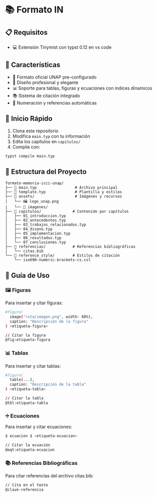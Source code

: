 # 📚 Formato IN


## 📋 Requisitos

- 💻 Extensión Tinymist con typst 0.12 en vs code

## 🌟 Características

- 📝 Formato oficial UNAP pre-configurado
- 🎨 Diseño profesional y elegante
- 📊 Soporte para tablas, figuras y ecuaciones con indices dinamicos
- 📚 Sistema de citación integrado
- 🔄 Numeración y referencias automáticas


## 🚀 Inicio Rápido

1. Clona este repositorio
2. Modifica `main.typ` con tu información
3. Edita los capítulos en `capitulos/`
4. Compila con:

```bash
typst compile main.typ
```

## 📁 Estructura del Proyecto

```
formato-memoria-icci-unap/
├── 📄 main.typ                 # Archivo principal
├── 📄 template.typ             # Plantilla y estilos
├── 📁 assets/                  # Imágenes y recursos
│   └── 🖼️ logo_unap.png
|   └── 📁 imagenes/
├── 📁 capitulos/              # Contenido por capítulos
│   ├── 01_introduccion.typ
│   ├── 02_antecedentes.typ
│   ├── 03_trabajos_relacionados.typ
│   ├── 04_diseno.typ
│   ├── 05_implementacion.typ
│   ├── 06_resultados.typ
│   └── 07_conclusiones.typ
├── 📁 referencias/            # Referencias bibliográficas
│   └── citas.bib
└── 📁 reference_style/        # Estilos de citación
    └── iso690-numeric-brackets-cs.csl
```

## 📖 Guía de Uso

### 🖼️ Figuras
Para insertar y citar figuras:

```bash
#figure(
  image("ruta/imagen.png", width: 60%),
  caption: "Descripción de la figura"
) <etiqueta-figura>

// Citar la figura
@fig:etiqueta-figura
```

### 📊 Tablas
Para insertar y citar tablas:

```bash
#figure(
  table(...),
  caption: "Descripción de la tabla"
) <etiqueta-tabla>

// Citar la tabla
@tbl:etiqueta-tabla
```

### ➗ Ecuaciones
Para insertar y citar ecuaciones:

```bash
$ ecuacion $ <etiqueta-ecuacion>

// Citar la ecuación
@eqt:etiqueta-ecuacion
```

### 📚 Referencias Bibliográficas
Para citar referencias del archivo citas.bib:

```bash
// Cita en el texto
@clave-referencia
```
